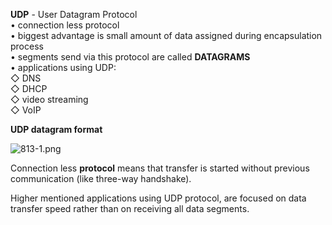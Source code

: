 


  
**UDP** - User Datagram Protocol   
• connection less protocol  
• biggest advantage is small amount of data assigned during encapsulation process  
• segments send via this protocol are called **DATAGRAMS**  
• applications using UDP:  
 ◇ DNS  
 ◇ DHCP  
 ◇ video streaming  
 ◇ VoIP  
  
  
**UDP datagram format**  
  
![813-1.png](813-1.png)  
  
Connection less **protocol** means that transfer is started without previous communication (like three-way handshake).   
  
Higher mentioned applications using UDP protocol, are focused on data transfer speed rather than on receiving all data segments.  
  
  
  
  
  
  
  
  
  
  
  
